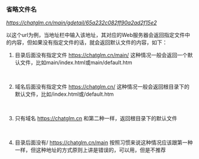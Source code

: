 ### 省略文件名

*https://chatglm.cn/main/gdetail/65a232c082ff90a2ad2f15e2*

以这个url为例，当地址栏中输入该地址，其对应的Web服务器会返回指定文件中的内容，但如果没有指定文件的话，就会返回默认文件的内容，如下：

1. 目录后面没有指定文件
https://chatglm.cn/main/
这种情况一般会返回一个默认文件，比如main/index.html或main/default.htm 
<br>

2. 域名后面没有指定文件
https://chatglm.cn/
这种情况一般会返回根目录下的默认文件，比如/index.html或/default.htm
<br>

3. 只有域名
https://chatglm.cn
和第二种一样，返回根目录下的默认文件
<br>

4. 目录后面没有/
https://chatglm.cn/main
按照习惯来说这种情况应该跟第一种一样，但这种地址的方式原则上讲是错误的，可以用，但是不推荐
